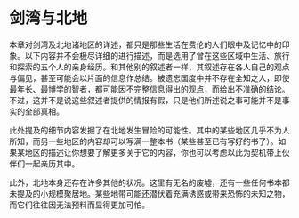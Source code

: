 # 剑湾与北地

本章对剑湾及北地诸地区的详述，都只是那些生活在费伦的人们眼中及记忆中的印象。以下内容并不会极尽详细的进行描述，而是选用了曾在这些区域中生活、旅行和探索的五个人的亲身经历。和其他别的叙述者一样，其叙述存在各人自己的观点与偏见，甚至可能会以片面的信息作总结。被遗忘国度中并不存在全知之人，即使最年长、最博学的智者，都可能因不完整信息得出的观点，而给出不准确的结论。不过，这并不是说这些叙述者提供的情报有假，只是他们所述说之事可能并不是事实的全部真相。

此处提及的细节内容发掘了在北地发生冒险的可能性。其中的某些地区几乎不为人所知，而另一些地区的内容却可以写满一整本书（某些甚至已有写好的书了）。如果某地区的描述让你想要了解更多关于它的内容，你也可以考虑以此为契机带上伙伴们一起亲历其中。

此外，北地本身还存在许多其他的状况。这里有无名的废墟，还有一些任何书本都未提及的小规模聚居地。某些地带可能还潜伏着充满诱惑或带来恐怖的未知之物，而它们往往因无法预料而显得更加可怕。

